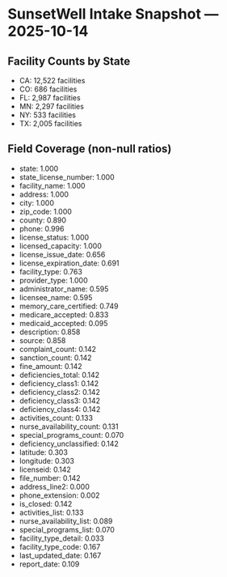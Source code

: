 # SunsetWell Intake Snapshot — 2025-10-14

## Facility Counts by State
- CA: 12,522 facilities
- CO: 686 facilities
- FL: 2,987 facilities
- MN: 2,297 facilities
- NY: 533 facilities
- TX: 2,005 facilities

## Field Coverage (non-null ratios)
- state: 1.000
- state_license_number: 1.000
- facility_name: 1.000
- address: 1.000
- city: 1.000
- zip_code: 1.000
- county: 0.890
- phone: 0.996
- license_status: 1.000
- licensed_capacity: 1.000
- license_issue_date: 0.656
- license_expiration_date: 0.691
- facility_type: 0.763
- provider_type: 1.000
- administrator_name: 0.595
- licensee_name: 0.595
- memory_care_certified: 0.749
- medicare_accepted: 0.833
- medicaid_accepted: 0.095
- description: 0.858
- source: 0.858
- complaint_count: 0.142
- sanction_count: 0.142
- fine_amount: 0.142
- deficiencies_total: 0.142
- deficiency_class1: 0.142
- deficiency_class2: 0.142
- deficiency_class3: 0.142
- deficiency_class4: 0.142
- activities_count: 0.133
- nurse_availability_count: 0.131
- special_programs_count: 0.070
- deficiency_unclassified: 0.142
- latitude: 0.303
- longitude: 0.303
- licenseid: 0.142
- file_number: 0.142
- address_line2: 0.000
- phone_extension: 0.002
- is_closed: 0.142
- activities_list: 0.133
- nurse_availability_list: 0.089
- special_programs_list: 0.070
- facility_type_detail: 0.033
- facility_type_code: 0.167
- last_updated_date: 0.167
- report_date: 0.109
